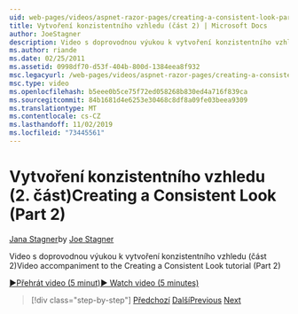 ```yaml
---
uid: web-pages/videos/aspnet-razor-pages/creating-a-consistent-look-part-2
title: Vytvoření konzistentního vzhledu (část 2) | Microsoft Docs
author: JoeStagner
description: Video s doprovodnou výukou k vytvoření konzistentního vzhledu (část 2)
ms.author: riande
ms.date: 02/25/2011
ms.assetid: 0998df70-d53f-404b-800d-1384eea8f932
msc.legacyurl: /web-pages/videos/aspnet-razor-pages/creating-a-consistent-look-part-2
msc.type: video
ms.openlocfilehash: b5eee0b5ce75f72ed058268b830ed4a716f839ca
ms.sourcegitcommit: 84b1681d4e6253e30468c8df8a09fe03beea9309
ms.translationtype: MT
ms.contentlocale: cs-CZ
ms.lasthandoff: 11/02/2019
ms.locfileid: "73445561"
---
```

# <a name="creating-a-consistent-look-part-2"></a><span data-ttu-id="d0a32-103">Vytvoření konzistentního vzhledu (2. část)</span><span class="sxs-lookup"><span data-stu-id="d0a32-103">Creating a Consistent Look (Part 2)</span></span>

<span data-ttu-id="d0a32-104">[Jana Stagner](https://github.com/JoeStagner)</span><span class="sxs-lookup"><span data-stu-id="d0a32-104">by [Joe Stagner](https://github.com/JoeStagner)</span></span>

<span data-ttu-id="d0a32-105">Video s doprovodnou výukou k vytvoření konzistentního vzhledu (část 2)</span><span class="sxs-lookup"><span data-stu-id="d0a32-105">Video accompaniment to the Creating a Consistent Look tutorial (Part 2)</span></span>

<span data-ttu-id="d0a32-106">[&#9654;Přehrát video (5 minut)](https://channel9.msdn.com/Blogs/ASP-NET-Site-Videos/creating-a-consistent-look-(part-2))</span><span class="sxs-lookup"><span data-stu-id="d0a32-106">[&#9654; Watch video (5 minutes)](https://channel9.msdn.com/Blogs/ASP-NET-Site-Videos/creating-a-consistent-look-(part-2))</span></span>

> [!div class="step-by-step"]
> <span data-ttu-id="d0a32-107">[Předchozí](creating-a-consistent-look-part-1.md)
> [Další](working-with-forms-part-1.md)</span><span class="sxs-lookup"><span data-stu-id="d0a32-107">[Previous](creating-a-consistent-look-part-1.md)
[Next](working-with-forms-part-1.md)</span></span>

